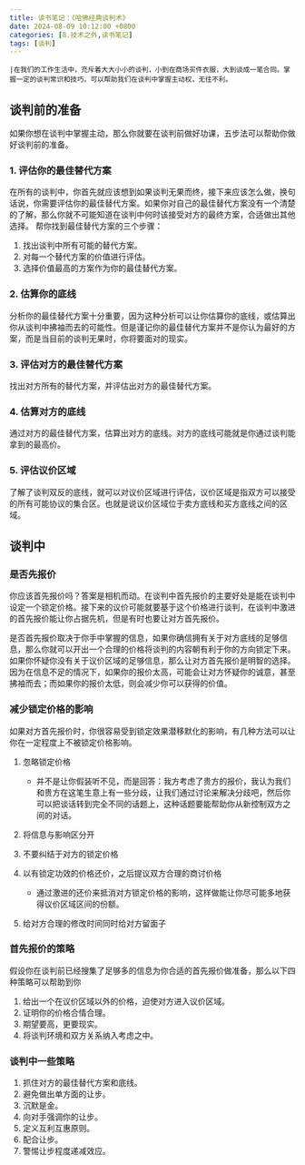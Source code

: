 ```yaml
---
title: 读书笔记：《哈佛经典谈判术》
date: 2024-08-09 10:12:00 +0800
categories: [8.技术之外,读书笔记]
tags: [谈判]
---
```


    |在我们的工作生活中，充斥着大大小小的谈判，小到在商场买件衣服，大到谈成一笔合同。掌握一定的谈判常识和技巧，可以帮助我们在谈判中掌握主动权，无往不利。
    
## 谈判前的准备

如果你想在谈判中掌握主动，那么你就要在谈判前做好功课，五步法可以帮助你做好谈判前的准备。

### 1. 评估你的最佳替代方案

在所有的谈判中，你首先就应该想到如果谈判无果而终，接下来应该怎么做，换句话说，你需要评估你的最佳替代方案。如果你对自己的最佳替代方案没有一个清楚的了解，那么你就不可能知道在谈判中何时该接受对方的最终方案，合适做出其他选择。
帮你找到最佳替代方案的三个步骤：

1. 找出谈判中所有可能的替代方案。
2. 对每一个替代方案的价值进行评估。
3. 选择价值最高的方案作为你的最佳替代方案。

### 2. 估算你的底线

分析你的最佳替代方案十分重要，因为这种分析可以让你估算你的底线，或估算出你从谈判中拂袖而去的可能性。但是谨记你的最佳替代方案并不是你认为最好的方案，而是当目前的谈判无果时，你将要面对的现实。

### 3. 评估对方的最佳替代方案

找出对方所有的替代方案，并评估出对方的最佳替代方案。

### 4. 估算对方的底线

通过对方的最佳替代方案，估算出对方的底线。对方的底线可能就是你通过谈判能拿到的最高价。

### 5. 评估议价区域

了解了谈判双反的底线，就可以对议价区域进行评估，议价区域是指双方可以接受的所有可能协议的集合区。也就是说议价区域位于卖方底线和买方底线之间的区域。


## 谈判中

### 是否先报价

你应该首先报价吗？答案是相机而动。在谈判中首先报价的主要好处是能在谈判中设定一个锁定价格。接下来的议价可能就要基于这个价格进行谈判，在谈判中激进的首先报价能让你占据先机，但是有时也要让对方首先报价。

是否首先报价取决于你手中掌握的信息，如果你确信拥有关于对方底线的足够信息，那么你就可以开出一个合理的价格将谈判的内容朝有利于你的方向锁定下来。如果你怀疑你没有关于议价区域的足够信息，那么让对方首先报价是明智的选择。因为在信息不足的情况下，如果你的报价太高，可能会让对方怀疑你的诚意，甚至拂袖而去；而如果你的报价太低，则会减少你可以获得的价值。

### 减少锁定价格的影响

如果对方首先报价时，你很容易受到锁定效果潜移默化的影响，有几种方法可以让你在一定程度上不被锁定价格影响。

1. 忽略锁定价格

    - 并不是让你假装听不见，而是回答：我方考虑了贵方的报价，我认为我们和贵方在这笔生意上有一些分歧，让我们通过讨论来解决分歧吧，然后你可以把谈话转到完全不同的话题上，这种话题要能帮助你从新控制双方之间的对话。

2. 将信息与影响区分开
3. 不要纠结于对方的锁定价格
4. 以有锁定功效的价格还价，之后提议双方合理的商讨价格

    - 通过激进的还价来抵消对方锁定价格的影响，这样做能让你尽可能多地获得议价区域区间的份额。

5. 给对方合理的修改时间同时给对方留面子

### 首先报价的策略

假设你在谈判前已经搜集了足够多的信息为你合适的首先报价做准备，那么以下四种策略可以帮助到你

1. 给出一个在议价区域以外的价格，迫使对方进入议价区域。
2. 证明你的价格合情合理。
3. 期望要高，更要现实。
4. 将谈判环境和双方关系纳入考虑之中。

### 谈判中一些策略

1. 抓住对方的最佳替代方案和底线。
2. 避免做出单方面的让步。
3. 沉默是金。
4. 向对手强调你的让步。
5. 定义互利互惠原则。
6. 配合让步。
7. 警惕让步程度递减效应。
